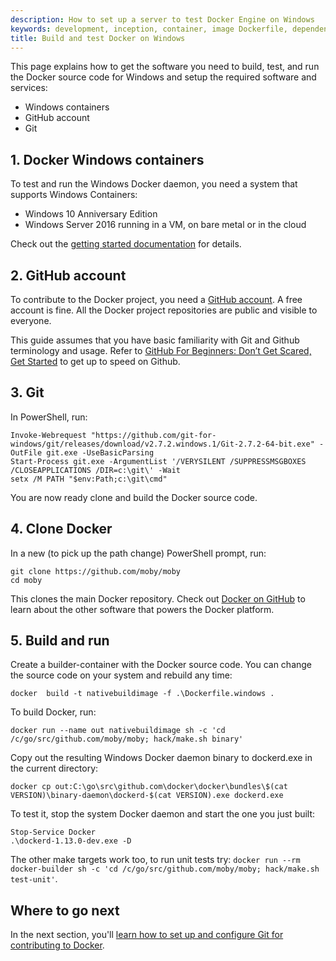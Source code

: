 ```yaml
---
description: How to set up a server to test Docker Engine on Windows
keywords: development, inception, container, image Dockerfile, dependencies, Go, artifacts, windows
title: Build and test Docker on Windows
---
```


This page explains how to get the software you need to build, test, and run the Docker source code for Windows and setup the required software and services:

- Windows containers
- GitHub account
- Git

## 1. Docker Windows containers

To test and run the Windows Docker daemon, you need a system that supports Windows Containers:

 * Windows 10 Anniversary Edition
 * Windows Server 2016 running in a VM, on bare metal or in the cloud

Check out the [getting started documentation](https://github.com/docker/labs/blob/master/windows/windows-containers/Setup.md) for details.

## 2. GitHub account

To contribute to the Docker project, you need a <a href="https://github.com" target="_blank">GitHub account</a>. A free account is fine. All the Docker project repositories are public and visible to everyone.

This guide assumes that you have basic familiarity with Git and Github terminology and usage. Refer to [GitHub For Beginners: Don’t Get Scared, Get Started](http://readwrite.com/2013/09/30/understanding-github-a-journey-for-beginners-part-1/) to get up to speed on Github.

## 3. Git

In PowerShell, run:

    Invoke-Webrequest "https://github.com/git-for-windows/git/releases/download/v2.7.2.windows.1/Git-2.7.2-64-bit.exe" -OutFile git.exe -UseBasicParsing
    Start-Process git.exe -ArgumentList '/VERYSILENT /SUPPRESSMSGBOXES /CLOSEAPPLICATIONS /DIR=c:\git\' -Wait
    setx /M PATH "$env:Path;c:\git\cmd"

You are now ready clone and build the Docker source code.

## 4. Clone Docker

In a new (to pick up the path change) PowerShell prompt, run:

    git clone https://github.com/moby/moby
    cd moby

This clones the main Docker repository. Check out [Docker on GitHub](https://github.com/moby/moby) to learn about the other software that powers the Docker platform.

## 5. Build and run

Create a builder-container with the Docker source code. You can change the source code on your system and rebuild any time:

    docker  build -t nativebuildimage -f .\Dockerfile.windows .

To build Docker, run:

    docker run --name out nativebuildimage sh -c 'cd /c/go/src/github.com/moby/moby; hack/make.sh binary'

Copy out the resulting Windows Docker daemon binary to dockerd.exe in the current directory:

    docker cp out:C:\go\src\github.com\docker\docker\bundles\$(cat VERSION)\binary-daemon\dockerd-$(cat VERSION).exe dockerd.exe

To test it, stop the system Docker daemon and start the one you just built:

    Stop-Service Docker
    .\dockerd-1.13.0-dev.exe -D

The other make targets work too, to run unit tests try: `docker run --rm docker-builder sh -c 'cd /c/go/src/github.com/moby/moby; hack/make.sh test-unit'`.


## Where to go next

In the next section, you'll [learn how to set up and configure Git for
contributing to Docker](set-up-git.md).

